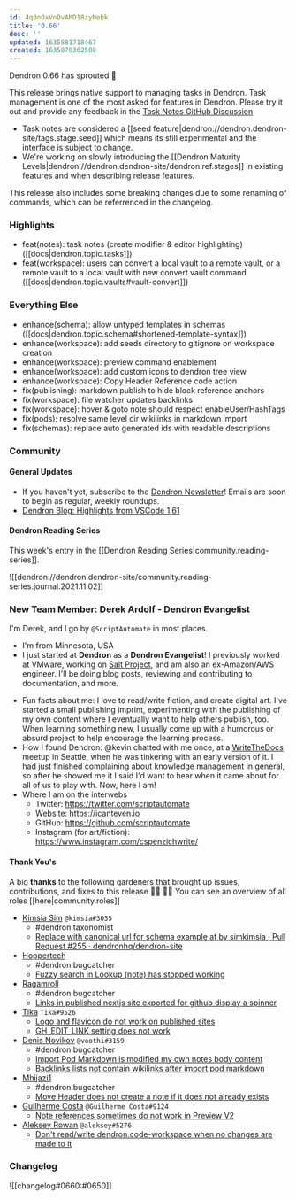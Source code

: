 ```yaml
---
id: 4q0nOxVnDvAMD18zyNebk
title: '0.66'
desc: ''
updated: 1635881718467
created: 1635870362508
---
```


Dendron 0.66 has sprouted  🌱

This release brings native support to managing tasks in Dendron. Task management is one of the most asked for features in Dendron. Please try it out and provide any feedback in the [Task Notes GitHub Discussion](https://github.com/dendronhq/dendron/discussions/1358).

* Task notes are considered a [[seed feature|dendron://dendron.dendron-site/tags.stage.seed]] which means its still experimental and the interface is subject to change.
* We're working on slowly introducing the [[Dendron Maturity Levels|dendron://dendron.dendron-site/dendron.ref.stages]] in existing features and when describing release features.

This release also includes some breaking changes due to some renaming of commands, which can be referrenced in the changelog.

### Highlights
- feat(notes): task notes (create modifier & editor highlighting) ([[docs|dendron.topic.tasks]])
- feat(workspace): users can convert a local vault to a remote vault, or a remote vault to a local vault with new convert vault command ([[docs|dendron.topic.vaults#vault-convert]])

### Everything Else
- enhance(schema): allow untyped templates in schemas ([[docs|dendron.topic.schema#shortened-template-syntax]])
- enhance(workspace): add seeds directory to gitignore on workspace creation
- enhance(workspace): preview command enablement
- enhance(workspace): add custom icons to dendron tree view
- enhance(workspace): Copy Header Reference code action
- fix(publishing): markdown publish to hide block reference anchors
- fix(workspace): file watcher updates backlinks
- fix(workspace): hover & goto note should respect enableUser/HashTags
- fix(pods): resolve same level dir wikilinks in markdown import
- fix(schemas): replace auto generated ids with readable descriptions

### Community

#### General Updates

* If you haven't yet, subscribe to the [Dendron Newsletter](https://link.dendron.so/newsletter)! Emails are soon to begin as regular, weekly roundups.
* [Dendron Blog: Highlights from VSCode 1.61](https://blog.dendron.so/notes/83fIARBsKRnUlBL433RND/)

#### Dendron Reading Series

This week's entry in the [[Dendron Reading Series|community.reading-series]]. 

![[dendron://dendron.dendron-site/community.reading-series.journal.2021.11.02]]

### New Team Member: Derek Ardolf - Dendron Evangelist

I'm Derek, and I go by `@ScriptAutomate` in most places.
- I'm from Minnesota, USA
- I just started at **Dendron** as a **Dendron Evangelist**! I previously worked at VMware, working on [Salt Project](https://github.com/saltstack/salt), and am also an ex-Amazon/AWS engineer. I'll be doing blog posts, reviewing and contributing to documentation, and more.
* Fun facts about me: I love to read/write fiction, and create digital art. I've started a small publishing imprint, experimenting with the publishing of my own content where I eventually want to help others publish, too. When learning something new, I usually come up with a humorous or absurd project to help encourage the learning process.
* How I found Dendron: @kevin chatted with me once, at a [WriteTheDocs](https://www.writethedocs.org/) meetup in Seattle, when he was tinkering with an early version of it. I had just finished complaining about knowledge management in general, so after he showed me it I said I'd want to hear when it came about for all of us to play with. Now, here I am!
* Where I am on the interwebs
  * Twitter: https://twitter.com/scriptautomate
  * Website: https://icanteven.io
  * GitHub: https://github.com/scriptautomate
  * Instagram (for art/fiction): https://www.instagram.com/cspenzichwrite/

#### Thank You's

A big **thanks** to the following gardeners that brought up issues, contributions, and fixes to this release :man_farmer: :woman_farmer: 
You can see an overview of all roles [[here|community.roles]]

- [Kimsia Sim](https://github.com/simkimsia) `@kimsia#3035`
  - #dendron.taxonomist
  - [Replace with canonical url for schema example at by simkimsia · Pull Request #255 · dendronhq/dendron-site](https://github.com/dendronhq/dendron-site/pull/255)
- [Hoppertech](https://github.com/HopperTech)
  - #dendron.bugcatcher
  - [Fuzzy search in Lookup (note) has stopped working](https://github.com/dendronhq/dendron/issues/1634)
- [Ragamroll](https://github.com/ragamroll)
  - #dendron.bugcatcher
  - [Links in published nextjs site exported for github display a spinner](https://github.com/dendronhq/dendron/issues/1588)
- [Tika](https://github.com/SR--) `Tika#9526`
  - [Logo and flavicon do not work on published sites](https://github.com/dendronhq/dendron/issues/1616)
  - [GH_EDIT_LINK setting does not work](https://github.com/dendronhq/dendron/issues/1612)
- [Denis Novikov](https://github.com/voothi) `@voothi#3159`
  - #dendron.bugcatcher
  - [Import Pod Markdown is modified my own notes body content](https://github.com/dendronhq/dendron/issues/1608)
  - [Backlinks lists not contain wikilinks after import pod markdown](https://github.com/dendronhq/dendron/issues/1607)
- [Mhijazi1](https://github.com/mhijazi1)
  - #dendron.bugcatcher
  - [Move Header does not create a note if it does not already exists](https://github.com/dendronhq/dendron/issues/1606)
- [Guilherme Costa](https://github.com/guilhermesfc) `@Guilherme Costa#9124`
  - [Note references sometimes do not work in Preview V2](https://github.com/dendronhq/dendron/issues/1601)
- [Aleksey Rowan](https://github.com/aleksey-rowan) `@aleksey#5276`
  - [Don't read/write dendron.code-workspace when no changes are made to it](https://github.com/dendronhq/dendron/issues/1595)

### Changelog
![[changelog#0660:#0650]]
